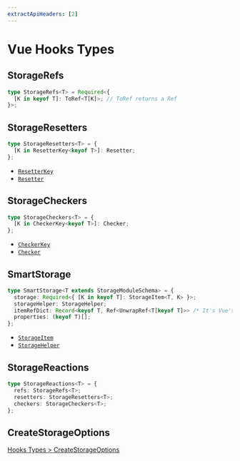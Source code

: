 ```yaml
---
extractApiHeaders: [2]
---
```


# Vue Hooks Types

## StorageRefs

```ts
type StorageRefs<T> = Required<{
  [K in keyof T]: ToRef<T[K]>; // ToRef returns a Ref
}>;
```

## StorageResetters

```ts
type StorageResetters<T> = {
  [K in ResetterKey<keyof T>]: Resetter;
};
```

<ReferencedTypes>

- [`ResetterKey`](shared.html#resetterkey)
- [`Resetter`](shared.html#resetter)

</ReferencedTypes>

## StorageCheckers

```ts
type StorageCheckers<T> = {
  [K in CheckerKey<keyof T>]: Checker;
};
```

<ReferencedTypes>

- [`CheckerKey`](shared.md#checkerkey)
- [`Checker`](shared.html#checker)

</ReferencedTypes>

## SmartStorage

```ts
type SmartStorage<T extends StorageModuleSchema> = {
  storage: Required<{ [K in keyof T]: StorageItem<T, K> }>;
  storageHelper: StorageHelper;
  itemRefDict: Record<keyof T, Ref<UnwrapRef<T[keyof T]>> /* It's Vue's ref */>;
  properties: (keyof T)[];
};
```

<ReferencedTypes>

- [`StorageItem`](hooks.html#storageitem)
- [`StorageHelper`](hooks.html#storagehelper)

</ReferencedTypes>

<Divider />

## StorageReactions

```ts
type StorageReactions<T> = {
  refs: StorageRefs<T>;
  resetters: StorageResetters<T>;
  checkers: StorageCheckers<T>;
};
```

<Divider />

## CreateStorageOptions

[Hooks Types > CreateStorageOptions](./hooks.html#createstorageoptions)
